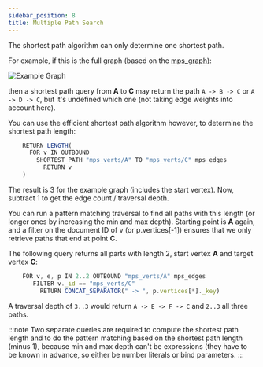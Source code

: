 ```yaml
---
sidebar_position: 8
title: Multiple Path Search
---
```


The shortest path algorithm can only determine one shortest path.

For example, if this is the full graph (based on the [mps_graph](/img/graphs/mps_graph.png)):

![Example Graph](/img/graphs/mps_graph.png)

then a shortest path query from **A** to **C** may return the path `A -> B -> C` or `A -> D -> C`, but it's undefined which one (not taking edge weights into account here).

You can use the efficient shortest path algorithm however, to determine the shortest path length:

```js
    RETURN LENGTH(
      FOR v IN OUTBOUND
        SHORTEST_PATH "mps_verts/A" TO "mps_verts/C" mps_edges
          RETURN v
    )   
```

The result is 3 for the example graph (includes the start vertex). Now, subtract 1 to get the edge count / traversal depth. 

You can run a pattern matching traversal to find all paths with this length (or longer ones by increasing the min and max depth). Starting point is **A** again, and a filter on the document ID of v (or p.vertices[-1]) ensures that we only retrieve paths that end at point **C**.

The following query returns all parts with length 2, start vertex **A** and target vertex **C**:

```js
    FOR v, e, p IN 2..2 OUTBOUND "mps_verts/A" mps_edges
       FILTER v._id == "mps_verts/C"
         RETURN CONCAT_SEPARATOR(" -> ", p.vertices[*]._key)
```

A traversal depth of `3..3` would return `A -> E -> F -> C` and `2..3` all three paths.

:::note
Two separate queries are required to compute the shortest path length and to do the pattern matching based on the shortest path length (minus 1), because min and max depth can't be expressions (they have to be known in advance, so either be number literals or bind parameters.
:::